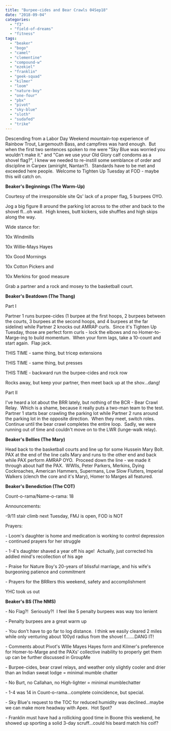```yaml
---
title: "Burpee-cides and Bear Crawls 04Sep18"
date: "2018-09-04"
categories: 
  - "f3"
  - "field-of-dreams"
  - "fitness"
tags: 
  - "beaker"
  - "bogo"
  - "camel"
  - "clementine"
  - "compound-w"
  - "ezekiel"
  - "franklin"
  - "geek-squad"
  - "kilmer"
  - "loom"
  - "nature-boy"
  - "one-four"
  - "pbx"
  - "pivot"
  - "sky-blue"
  - "sloth"
  - "sudafed"
  - "trike"
---
```


Descending from a Labor Day Weekend mountain-top experience of Rainbow Trout, Largemouth Bass, and campfires was hard enough.  But when the first two sentences spoken to me were "Sky Blue was worried you wouldn't make it." and "Can we use your Old Glory calf condoms as a shovel flag?", I knew we needed to re-instill some semblance of order and discipline in Carpex (amiright, Nantan?).  Standards have to be met and exceeded here people.  Welcome to Tighten Up Tuesday at FOD - maybe this will catch on.

**Beaker's Beginnings (The Warm-Up)**

Courtesy of the irresponsible site Qs' lack of a proper flag, 5 burpees OYO.

Jog a big figure 8 around the parking lot across to the other and back to the shovel fl...oh wait.  High knees, butt kickers, side shuffles and high skips along the way.

Wide stance for:

10x Windmills

10x Willie-Mays Hayes

10x Good Mornings

10x Cotton Pickers and

10x Merkins for good measure

Grab a partner and a rock and mosey to the basketball court.

**Beaker's Beatdown (The Thang)**

Part I

Partner 1 runs burpee-cides (1 burpee at the first hoops, 2 burpees between the courts, 3 burpees at the second hoops, and 4 burpees at the far sideline) while Partner 2 knocks out AMRAP curls.  Since it's Tighten Up Tuesday, those are perfect form curls - lock the elbows and no Homer-to-Marge-ing to build momentum.  When your form lags, take a 10-count and start again.  Flap jack.

THIS TIME - same thing, but tricep extensions

THIS TIME - same thing, but presses

THIS TIME - backward run the burpee-cides and rock row

Rocks away, but keep your partner, then meet back up at the shov...dang!

Part II

I've heard a lot about the BRR lately, but nothing of the BCR - Bear Crawl Relay.  Which is a shame, because it really puts a two-man team to the test.  Partner 1 starts bear crawling the parking lot while Partner 2 runs around the parking lot in the opposite direction.  When they meet, switch roles.  Continue until the bear crawl completes the entire loop.  Sadly, we were running out of time and couldn't move on to the LWR (lunge-walk relay).

**Beaker's Bellies (The Mary)**

Head back to the basketball courts and line up for some Hussein Mary Bolt.  PAX at the end of the line calls Mary and runs to the other end and back while PAX perform AMRAP OYO.  Proceed down the line - we made it through about half the PAX.  WWIIs, Peter Parkers, Merkins, Dying Cockroaches, American Hammers, Supermans, Low Slow Flutters, Imperial Walkers (clench the core and it's Mary), Homer to Marges all featured.

**Beaker's Benediction (The COT)**

Count-o-rama/Name-o-rama: 18

Announcements:

\-9/11 stair climb next Tuesday, FMJ is open, FOD is NOT

Prayers:

\- Loom's daughter is home and medication is working to control depression - continued prayers for her struggle

\- 1-4's daughter shaved a year off his age!  Actually, just corrected his addled mind's recollection of his age

\- Praise for Nature Boy's 20-years of blissful marriage, and his wife's burgeoning patience and commitment

\- Prayers for the BRRers this weekend, safety and accomplishment

YHC took us out

**Beaker's BS (The NMS)**

\- No Flag?!  Seriously?!  I feel like 5 penalty burpees was way too lenient

\- Penalty burpees are a great warm up

\- You don't have to go far to log distance.  I think we easily cleared 2 miles while only venturing about 100yd radius from the shovel f.......DANG IT!

\- Comments about Pivot's WIlle Mayes Hayes form and Kilmer's preference for Homer-to-Marge and the PAXs' collective inability to properly get them up can be further discussed in GroupMe

\- Burpee-cides, bear crawl relays, and weather only slightly cooler and drier than an Indian sweat lodge = minimal mumble chatter

\- No Burt, no Callahan, no High-lighter = minimal mumblechatter

\- 1-4 was 14 in Count-o-rama...complete coincidence, but special.

\- Sky Blue's request to the TOC for reduced humidity was declined...maybe we can make more headway with Apex.  Hot Spot?

\- Franklin must have had a rollicking good time in Boone this weekend, he showed up sporting a solid 3-day scruff...could his beard match his coif?
